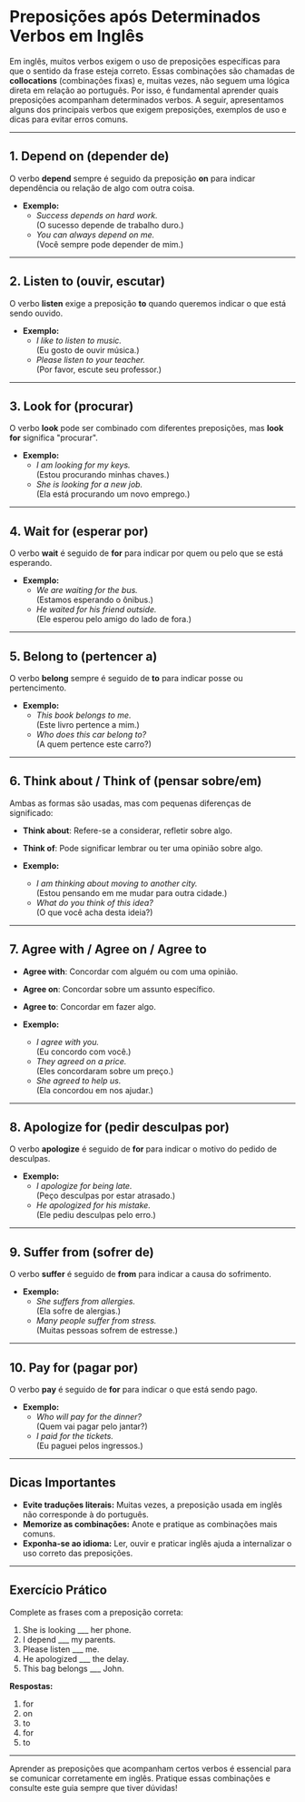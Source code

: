 
# Preposições após Determinados Verbos em Inglês

Em inglês, muitos verbos exigem o uso de preposições específicas para que o sentido da frase esteja correto. Essas combinações são chamadas de **collocations** (combinações fixas) e, muitas vezes, não seguem uma lógica direta em relação ao português. Por isso, é fundamental aprender quais preposições acompanham determinados verbos. A seguir, apresentamos alguns dos principais verbos que exigem preposições, exemplos de uso e dicas para evitar erros comuns.

---

## 1. **Depend on** (depender de)

O verbo **depend** sempre é seguido da preposição **on** para indicar dependência ou relação de algo com outra coisa.

- **Exemplo:**  
  - *Success depends on hard work.*  
    (O sucesso depende de trabalho duro.)
  - *You can always depend on me.*  
    (Você sempre pode depender de mim.)

---

## 2. **Listen to** (ouvir, escutar)

O verbo **listen** exige a preposição **to** quando queremos indicar o que está sendo ouvido.

- **Exemplo:**  
  - *I like to listen to music.*  
    (Eu gosto de ouvir música.)
  - *Please listen to your teacher.*  
    (Por favor, escute seu professor.)

---

## 3. **Look for** (procurar)

O verbo **look** pode ser combinado com diferentes preposições, mas **look for** significa "procurar".

- **Exemplo:**  
  - *I am looking for my keys.*  
    (Estou procurando minhas chaves.)
  - *She is looking for a new job.*  
    (Ela está procurando um novo emprego.)

---

## 4. **Wait for** (esperar por)

O verbo **wait** é seguido de **for** para indicar por quem ou pelo que se está esperando.

- **Exemplo:**  
  - *We are waiting for the bus.*  
    (Estamos esperando o ônibus.)
  - *He waited for his friend outside.*  
    (Ele esperou pelo amigo do lado de fora.)

---

## 5. **Belong to** (pertencer a)

O verbo **belong** sempre é seguido de **to** para indicar posse ou pertencimento.

- **Exemplo:**  
  - *This book belongs to me.*  
    (Este livro pertence a mim.)
  - *Who does this car belong to?*  
    (A quem pertence este carro?)

---

## 6. **Think about / Think of** (pensar sobre/em)

Ambas as formas são usadas, mas com pequenas diferenças de significado:

- **Think about**: Refere-se a considerar, refletir sobre algo.
- **Think of**: Pode significar lembrar ou ter uma opinião sobre algo.

- **Exemplo:**  
  - *I am thinking about moving to another city.*  
    (Estou pensando em me mudar para outra cidade.)
  - *What do you think of this idea?*  
    (O que você acha desta ideia?)

---

## 7. **Agree with / Agree on / Agree to**

- **Agree with**: Concordar com alguém ou com uma opinião.
- **Agree on**: Concordar sobre um assunto específico.
- **Agree to**: Concordar em fazer algo.

- **Exemplo:**  
  - *I agree with you.*  
    (Eu concordo com você.)
  - *They agreed on a price.*  
    (Eles concordaram sobre um preço.)
  - *She agreed to help us.*  
    (Ela concordou em nos ajudar.)

---

## 8. **Apologize for** (pedir desculpas por)

O verbo **apologize** é seguido de **for** para indicar o motivo do pedido de desculpas.

- **Exemplo:**  
  - *I apologize for being late.*  
    (Peço desculpas por estar atrasado.)
  - *He apologized for his mistake.*  
    (Ele pediu desculpas pelo erro.)

---

## 9. **Suffer from** (sofrer de)

O verbo **suffer** é seguido de **from** para indicar a causa do sofrimento.

- **Exemplo:**  
  - *She suffers from allergies.*  
    (Ela sofre de alergias.)
  - *Many people suffer from stress.*  
    (Muitas pessoas sofrem de estresse.)

---

## 10. **Pay for** (pagar por)

O verbo **pay** é seguido de **for** para indicar o que está sendo pago.

- **Exemplo:**  
  - *Who will pay for the dinner?*  
    (Quem vai pagar pelo jantar?)
  - *I paid for the tickets.*  
    (Eu paguei pelos ingressos.)

---

## Dicas Importantes

- **Evite traduções literais:** Muitas vezes, a preposição usada em inglês não corresponde à do português.
- **Memorize as combinações:** Anote e pratique as combinações mais comuns.
- **Exponha-se ao idioma:** Ler, ouvir e praticar inglês ajuda a internalizar o uso correto das preposições.

---

## Exercício Prático

Complete as frases com a preposição correta:

1. She is looking ___ her phone.
2. I depend ___ my parents.
3. Please listen ___ me.
4. He apologized ___ the delay.
5. This bag belongs ___ John.

**Respostas:**  
1. for  
2. on  
3. to  
4. for  
5. to

---

Aprender as preposições que acompanham certos verbos é essencial para se comunicar corretamente em inglês. Pratique essas combinações e consulte este guia sempre que tiver dúvidas!
```
